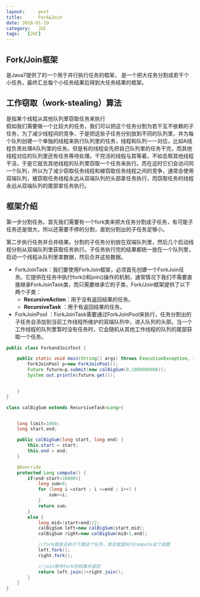 ```yaml
---
layout:     post
title:      Fork&Join
date: 2018-01-19
category:   JUC
tags:   [JUC]
---
```


## Fork/Join框架
是Java7提供了的一个用于并行执行任务的框架， 是一个把大任务分割成若干个小任务，最终汇总每个小任务结果后得到大任务结果的框架。
## 工作窃取（work-stealing）算法
是指某个线程从其他队列里窃取任务来执行    
假如我们需要做一个比较大的任务，我们可以把这个任务分割为若干互不依赖的子任务，为了减少线程间的竞争，于是把这些子任务分别放到不同的队列里，并为每个队列创建一个单独的线程来执行队列里的任务，线程和队列一一对应，比如A线程负责处理A队列里的任务。但是有的线程会先把自己队列里的任务干完，而其他线程对应的队列里还有任务等待处理。干完活的线程与其等着，不如去帮其他线程干活，于是它就去其他线程的队列里窃取一个任务来执行。而在这时它们会访问同一个队列，所以为了减少窃取任务线程和被窃取任务线程之间的竞争，通常会使用双端队列，被窃取任务线程永远从双端队列的头部拿任务执行，而窃取任务的线程永远从双端队列的尾部拿任务执行。  
## 框架介绍
第一步分割任务。首先我们需要有一个fork类来把大任务分割成子任务，有可能子任务还是很大，所以还需要不停的分割，直到分割出的子任务足够小。  

第二步执行任务并合并结果。分割的子任务分别放在双端队列里，然后几个启动线程分别从双端队列里获取任务执行。子任务执行完的结果都统一放在一个队列里，启动一个线程从队列里拿数据，然后合并这些数据。  

-  ForkJoinTask：我们要使用ForkJoin框架，必须首先创建一个ForkJoin任务。它提供在任务中执行fork()和join()操作的机制，通常情况下我们不需要直接继承ForkJoinTask类，而只需要继承它的子类，Fork/Join框架提供了以下两个子类：
   - **RecursiveAction**：用于没有返回结果的任务。
   - **RecursiveTask** ：用于有返回结果的任务。
- ForkJoinPool ：ForkJoinTask需要通过ForkJoinPool来执行，任务分割出的子任务会添加到当前工作线程所维护的双端队列中，进入队列的头部。当一个工作线程的队列里暂时没有任务时，它会随机从其他工作线程的队列的尾部获取一个任务。

```Java
public class ForkandJoinTest {

    public static void main(String[] args) throws ExecutionException, InterruptedException {
        ForkJoinPool p=new ForkJoinPool();
        Future future=p.submit(new calBigSum(0,1000000000));
        System.out.println(future.get());


    }
}

class calBigSum extends RecursiveTask<Long>{


    long limit=1000;
    long start,end;

    public calBigSum(long start, long end) {
        this.start = start;
        this.end = end;
    }

    @Override
    protected Long compute() {
        if(end-start<10000){
            long sum=0;
            for (long i =start ; i <=end ; i++) {
                sum+=i;
            }
            return sum;
        }
        else {
            long mid=(start+end)/2;
            calBigSum left=new calBigSum(start,mid);
            calBigSum right=new calBigSum(mid+1,end);

            //fork就是去执行下面这个任务，其实就是执行compute这个函数
            left.fork();
            right.fork();

            //join等待fork的结果并返回
            return left.join()+right.join();
        }
    }
}
```
